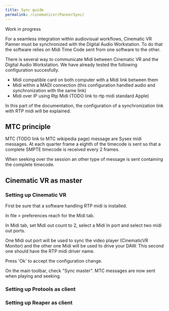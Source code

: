```yaml
---
title: Sync guide
permalink: /cinematicvr/PannerSync/
---
```


Work in progress

For a seamless integration within audiovisual workflows, Cinematic VR Panner must be synchronized with the Digital Audio Workstation. To do that the software relies on Midi Time Code sent from one software to the other.

There is several way to communicate Midi between Cinematic VR and the Digital Audio Workstation. We have already tested the following configuration succesfully.

- Midi compatible card on both computer with a Midi link between them
- Midi within a MADI connection (this configuration handled audio and synchronization with the same link)
- Midi over IP using Rtp Midi (TODO link to rtp midi standard Apple)

In this part of the documentation, the configuration of a synchronization link with RTP midi will be explained.

## MTC principle
MTC (TODO link to MTC wikipedia page) message are Sysex midi messages. At each quarter frame a eighth of the timecode is sent so that a complete SMPTE timecode is received every 2 frames.

When seeking over the session an other type of message is sent containing the complete timecode.

## Cinematic VR as master 


### Setting up Cinematic VR
First be sure that a software handling RTP midi is installed.

In file > preferences reach for the Midi tab.

In Midi tab, set Midi out count to 2, select a Midi In port and select two midi out ports.

One Midi out port  will be used to sync the video player (CinematicVR Monitor) and the other one Midi will be used to drive your DAW. This second one should have the RTP midi driver name.

Press 'Ok' to accept the configuration change.

On the main toolbar, check "Sync master". MTC messages are now sent when playing and seeking.

### Setting up Protools as client

### Setting up Reaper as client